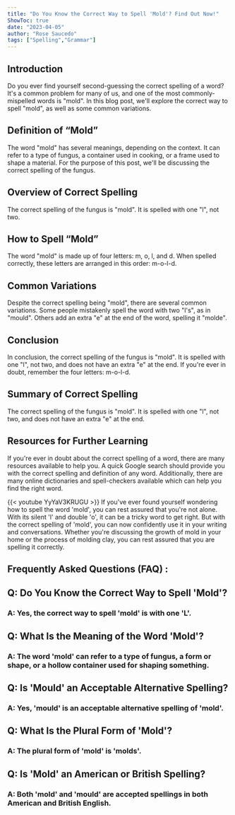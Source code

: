 ```yaml
---
title: "Do You Know the Correct Way to Spell 'Mold'? Find Out Now!"
ShowToc: true 
date: "2023-04-05"
author: "Rose Saucedo" 
tags: ["Spelling","Grammar"]
---
```

## Introduction
Do you ever find yourself second-guessing the correct spelling of a word? It's a common problem for many of us, and one of the most commonly-mispelled words is "mold". In this blog post, we'll explore the correct way to spell "mold", as well as some common variations. 

## Definition of “Mold”
The word "mold" has several meanings, depending on the context. It can refer to a type of fungus, a container used in cooking, or a frame used to shape a material. For the purpose of this post, we'll be discussing the correct spelling of the fungus. 

## Overview of Correct Spelling
The correct spelling of the fungus is "mold". It is spelled with one "l", not two. 

## How to Spell “Mold”
The word "mold" is made up of four letters: m, o, l, and d. When spelled correctly, these letters are arranged in this order: m-o-l-d. 

## Common Variations
Despite the correct spelling being "mold", there are several common variations. Some people mistakenly spell the word with two "l's", as in "mould". Others add an extra "e" at the end of the word, spelling it "molde". 

## Conclusion
In conclusion, the correct spelling of the fungus is "mold". It is spelled with one "l", not two, and does not have an extra "e" at the end. If you're ever in doubt, remember the four letters: m-o-l-d. 

## Summary of Correct Spelling
The correct spelling of the fungus is "mold". It is spelled with one "l", not two, and does not have an extra "e" at the end. 

## Resources for Further Learning
If you're ever in doubt about the correct spelling of a word, there are many resources available to help you. A quick Google search should provide you with the correct spelling and definition of any word. Additionally, there are many online dictionaries and spell-checkers available which can help you find the right word.

{{< youtube YyYaV3KRUGU >}} 
If you've ever found yourself wondering how to spell the word 'mold', you can rest assured that you're not alone. With its silent 'l' and double 'o', it can be a tricky word to get right. But with the correct spelling of 'mold', you can now confidently use it in your writing and conversations. Whether you're discussing the growth of mold in your home or the process of molding clay, you can rest assured that you are spelling it correctly.

## Frequently Asked Questions (FAQ) :
<h2>Q: Do You Know the Correct Way to Spell 'Mold'?</h2>

<h3>A: Yes, the correct way to spell 'mold' is with one 'L'.</h3>

<h2>Q: What Is the Meaning of the Word 'Mold'?</h2>

<h3>A: The word 'mold' can refer to a type of fungus, a form or shape, or a hollow container used for shaping something.</h3>

<h2>Q: Is 'Mould' an Acceptable Alternative Spelling?</h2>

<h3>A: Yes, 'mould' is an acceptable alternative spelling of 'mold'.</h3>

<h2>Q: What Is the Plural Form of 'Mold'?</h2>

<h3>A: The plural form of 'mold' is 'molds'.</h3>

<h2>Q: Is 'Mold' an American or British Spelling?</h2>

<h3>A: Both 'mold' and 'mould' are accepted spellings in both American and British English.</h3>





